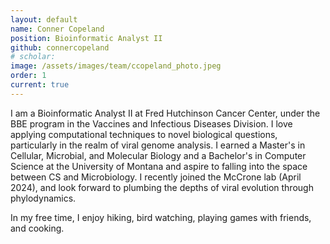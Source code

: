 ```yaml
---
layout: default
name: Conner Copeland
position: Bioinformatic Analyst II
github: connercopeland
# scholar:
image: /assets/images/team/ccopeland_photo.jpeg 
order: 1
current: true
---
```


I am a Bioinformatic Analyst II at Fred Hutchinson Cancer Center, under the BBE program in the Vaccines and Infectious Diseases Division. 
I love applying computational techniques to novel biological questions, particularly in the realm of viral genome analysis. I earned a Master's in Cellular, Microbial, and Molecular Biology and a Bachelor's in Computer Science at the University of Montana and aspire to falling into the space between CS and Microbiology. I recently joined the McCrone lab (April 2024), and look forward to plumbing the depths of viral evolution through phylodynamics.

In my free time, I enjoy hiking, bird watching, playing games with friends, and cooking.

